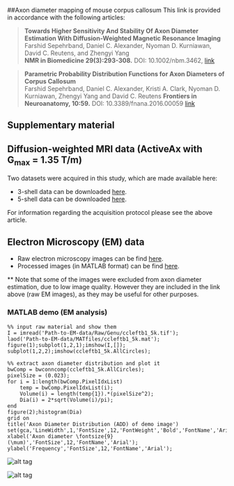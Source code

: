 ##Axon diameter mapping of mouse corpus callosum
This link is provided in accordance with the following articles:
>**Towards Higher Sensitivity And Stability Of Axon Diameter Estimation With Diffusion-Weighted Magnetic Resonance Imaging**  
>Farshid Sepehrband, Daniel C. Alexander, Nyoman D. Kurniawan, David C. Reutens, and Zhengyi Yang  
>**NMR in Biomedicine 29(3):293-308.** DOI: 10.1002/nbm.3462, [link](http://onlinelibrary.wiley.com/doi/10.1002/nbm.3462/abstract)

>**Parametric Probability Distribution Functions for Axon Diameters of Corpus Callosum**  
>Farshid Sepehrband, Daniel C. Alexander, Kristi A. Clark, Nyoman D. Kurniawan, Zhengyi Yang and David C. Reutens
>**Frontiers in Neuroanatomy, 10:59.** DOI: 10.3389/fnana.2016.00059 [link](http://journal.frontiersin.org/article/10.3389/fnana.2016.00059/full)

## Supplementary material

## Diffusion-weighted MRI data (ActiveAx with G<sub>max</sub> = 1.35 T/m)
Two datasets were acquired in this study, which are made available here:
- 3-shell data can be downloaded [here](https://dl.dropboxusercontent.com/u/17531966/ActiveAxD/3-shell.zip).
- 5-shell data can be downloaded [here](https://dl.dropboxusercontent.com/u/17531966/ActiveAxD/5-shell.zip).

For information regarding the acquisition protocol please see the above article. 

## Electron Microscopy (EM) data
- Raw electron microscopy images can be find [here](https://dl.dropboxusercontent.com/u/17531966/ADD/EM/Raw.zip).
- Processed images (in MATLAB format) can be find [here](https://dl.dropboxusercontent.com/u/17531966/ADD/EM/MATfiles.zip).

** Note that some of the images were excluded from axon diameter estimation, due to low image quality. However they are included in the link above (raw EM images), as they may be useful for other purposes. 
 
### MATLAB demo (EM analysis)

```
%% input raw material and show them
I = imread('Path-to-EM-data/Raw/Genu/ccleftb1_5k.tif');
laod('Path-to-EM-data/MATfiles/ccleftb1_5k.mat');
figure(1);subplot(1,2,1);imshow(I,[]);
subplot(1,2,2);imshow(ccleftb1_5k.AllCircles);

%% extract axon diameter distribution and plot it
bwComp = bwconncomp(ccleftb1_5k.AllCircles);
pixelSize = (0.023);
for i = 1:length(bwComp.PixelIdxList)
    temp = bwComp.PixelIdxList(i);
    Volume(i) = length(temp{1}).*(pixelSize^2);
    Dia(i) = 2*sqrt(Volume(i)/pi);
end
figure(2);histogram(Dia)
grid on
title('Axon Diameter Distribution (ADD) of demo image')
set(gca,'LineWidth',1,'FontSize',12,'FontWeight','Bold','FontName','Arial'); 
xlabel('Axon diameter \fontsize{9}(\mum)','FontSize',12,'FontName','Arial'); 
ylabel('Frequency','FontSize',12,'FontName','Arial'); 
```

![alt tag](https://raw.github.com/sepehrband/AxonDiameter/master/EM.png)   

![alt tag](https://raw.github.com/sepehrband/AxonDiameter/master/ADD2.png)  

